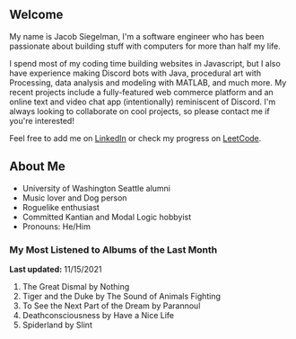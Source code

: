 
## Welcome
My name is Jacob Siegelman, I'm a software engineer who has been passionate about building stuff with computers for more than half my life.

I spend most of my coding time building websites in Javascript, but I also have experience making Discord bots with Java, procedural art with Processing, data analysis and modeling with MATLAB, and much more. My recent projects include a fully-featured web commerce platform and an online text and video chat app (intentionally) reminiscent of Discord. I'm always looking to collaborate on cool projects, so please contact me if you're interested!

Feel free to add me on [LinkedIn](https://www.linkedin.com/in/jacob-siegelman/) or check my progress on [LeetCode](https://leetcode.com/jsiegelman/).

## About Me
- University of Washington Seattle alumni
- Music lover and Dog person
- Roguelike enthusiast
- Committed Kantian and Modal Logic hobbyist
- Pronouns: He/Him

### My Most Listened to Albums of the Last Month
**Last updated:** 11/15/2021 <!-- lfm -->   
1. <!-- lfm -->The Great Dismal by Nothing  
2. <!-- lfm -->Tiger and the Duke by The Sound of Animals Fighting  
3. <!-- lfm -->To See the Next Part of the Dream by Parannoul  
4. <!-- lfm -->Deathconsciousness by Have a Nice Life  
5. <!-- lfm -->Spiderland by Slint  
